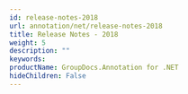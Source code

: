 ```yaml
---
id: release-notes-2018
url: annotation/net/release-notes-2018
title: Release Notes - 2018
weight: 5
description: ""
keywords: 
productName: GroupDocs.Annotation for .NET
hideChildren: False
---
```


